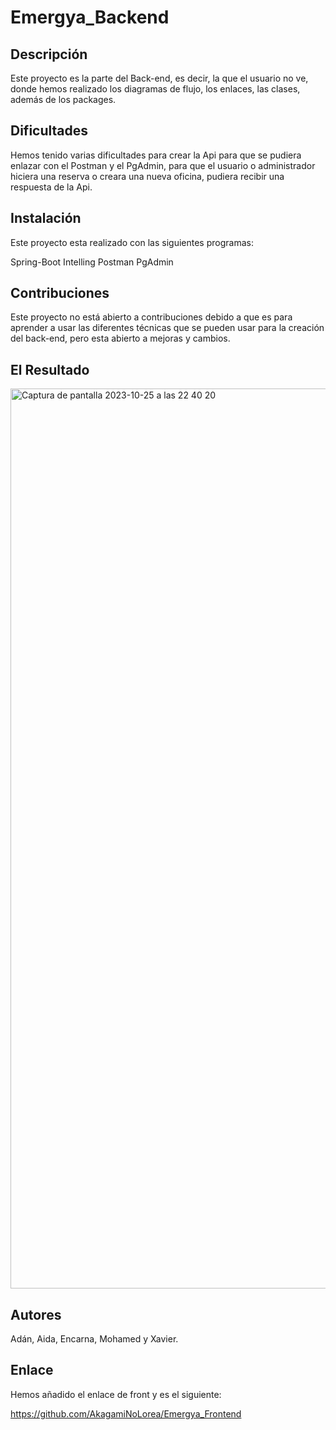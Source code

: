 # Emergya_Backend

## Descripción
Este proyecto es la parte del Back-end, es decir, la que el usuario no ve, donde hemos realizado los diagramas de flujo, los enlaces, las clases, además de los packages.

## Dificultades
Hemos tenido varias dificultades para crear la Api para que se pudiera enlazar con el Postman y el PgAdmin, para que el usuario o administrador hiciera una reserva o creara una nueva oficina, pudiera recibir una respuesta de la Api.

## Instalación
Este proyecto esta realizado con las siguientes programas:

Spring-Boot
Intelling
Postman
PgAdmin

## Contribuciones
Este proyecto no está abierto a contribuciones debido a que es para aprender a usar las diferentes técnicas que se pueden usar para la creación del back-end, pero esta abierto a mejoras y cambios.
## El Resultado 
<img width="1440" alt="Captura de pantalla 2023-10-25 a las 22 40 20" src="https://github.com/AkagamiNoLorea/Emergya_Backend/assets/135843716/31d996aa-d913-4edc-911d-de16d1238239">

## Autores
Adán, Aida, Encarna, Mohamed y Xavier.

## Enlace

Hemos añadido el enlace de front y es el siguiente:

https://github.com/AkagamiNoLorea/Emergya_Frontend
